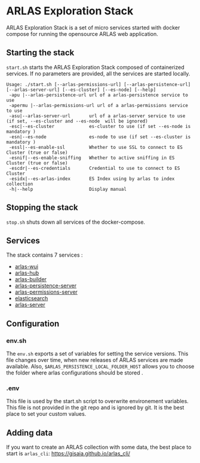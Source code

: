 # ARLAS Exploration Stack

ARLAS Exploration Stack is a set of micro services started with docker compose for running the opensource ARLAS web application.

## Starting the stack

`start.sh` starts the ARLAS Exploration Stack composed of containerized services. If no parameters are provided, all the services are started locally.

````
Usage: ./start.sh [--arlas-permissions-url] [--arlas-persistence-url] [--arlas-server-url] [--es-cluster] [--es-node] [--help]
 -apu |--arlas-persistence-url url of a arlas-persistence service to use
 -apermu |--arlas-permissions-url url of a arlas-permissions service to use
 -asu|--arlas-server-url       url of a arlas-server service to use (if set, --es-cluster and --es-node  will be ignored)
 -esc|--es-cluster             es-cluster to use (if set --es-node is mandatory )
 -esn|--es-node                es-node to use (if set --es-cluster is mandatory ) 
 -essl|--es-enable-ssl         Whether to use SSL to connect to ES Cluster (true or false)
 -esnif|--es-enable-sniffing   Whether to active sniffing in ES Cluster (true or false)
 -escdr|--es-credentials       Credential to use to connect to ES Cluster
 -esidx|--es-arlas-index       ES Index using by arlas to index collection
 -h|--help                     Display manual 
 ````

## Stopping the stack

`stop.sh` shuts down all services of the docker-compose.

## Services

The stack contains 7 services :
- [arlas-wui](https://github.com/gisaia/ARLAS-wui)
- [arlas-hub](https://github.com/gisaia/ARLAS-wui-hub)
- [arlas-builder](https://github.com/gisaia/ARLAS-wui-builder)
- [arlas-persistence-server](https://github.com/gisaia/ARLAS-persistence)
- [arlas-permissions-server](https://github.com/gisaia/ARLAS-permissions)
- [elasticsearch](https://github.com/elastic/elasticsearch)
- [arlas-server](https://github.com/gisaia/ARLAS-server)


## Configuration

### env.sh
The `env.sh` exports a set of variables for setting the service versions. This file changes over time, when new releases of ARLAS services are made available.
Also, `$ARLAS_PERSISTENCE_LOCAL_FOLDER_HOST` allows you to choose the folder where arlas configurations should be stored .

### .env
This file is used by the start.sh script to overwrite environement variables. This file is not provided in the git repo and is ignored by git. It is the best place to set your custom values.

## Adding data

If you want to create an ARLAS collection with some data, the best place to start is `arlas_cli`: https://gisaia.github.io/arlas_cli/
